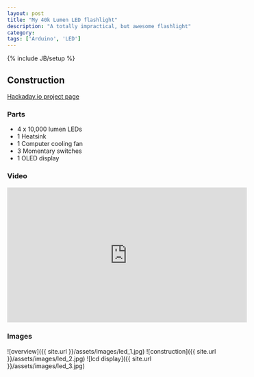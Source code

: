 ```yaml
---
layout: post
title: "My 40k Lumen LED flashlight"
description: "A totally impractical, but awesome flashlight"
category: 
tags: ['Arduino', 'LED']
---
```

{% include JB/setup %}

## Construction

[Hackaday.io project page](https://hackaday.io/project/8046-40000-lumen-led-flashlight)

### Parts

- 4 x 10,000 lumen LEDs
- 1 Heatsink
- 1 Computer cooling fan
- 3 Momentary switches
- 1 OLED display

### Video

<iframe width="560" height="315" src="https://www.youtube.com/embed/oaCD_hbVfso" frameborder="0" allowfullscreen></iframe>

### Images

![overview]({{ site.url }}/assets/images/led_1.jpg)
![construction]({{ site.url }}/assets/images/led_2.jpg)
![lcd display]({{ site.url }}/assets/images/led_3.jpg)

